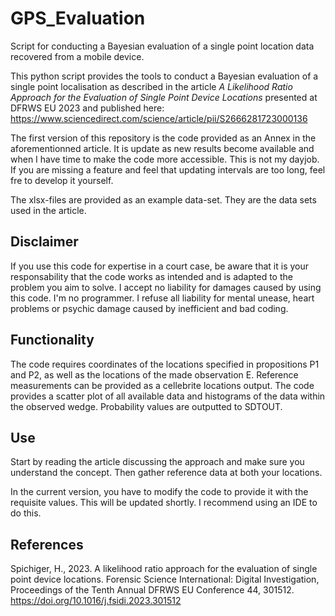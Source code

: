 # GPS_Evaluation
Script for conducting a Bayesian evaluation of a single point location data recovered from a mobile device.

This python script provides the tools to conduct a Bayesian evaluation of a single point localisation as described in the article *A Likelihood Ratio Approach for the Evaluation of Single Point Device Locations* presented at DFRWS EU 2023 and published here: https://www.sciencedirect.com/science/article/pii/S2666281723000136

The first version of this repository is the code provided as an Annex in the aforementionned article. It is update as new results become available and when I have time to make the code more accessible. This is not my dayjob. If you are missing a feature and feel that updating intervals are too long, feel fre to develop it yourself.

The xlsx-files are provided as an example data-set. They are the data sets used in the article.

## Disclaimer
If you use this code for expertise in a court case, be aware that it is your responsability that the code works as intended and is adapted to the problem you aim to solve. I accept no liability for damages caused by using this code.
I'm no programmer. I refuse all liability for mental unease, heart problems or psychic damage caused by inefficient and bad coding.

## Functionality
The code requires coordinates of the locations specified in propositions P1 and P2, as well as the locations of the made observation E.
Reference measurements can be provided as a cellebrite locations output.
The code provides a scatter plot of all available data and histograms of the data within the observed wedge.
Probability values are outputted to SDTOUT.

## Use
Start by reading the article discussing the approach and make sure you understand the concept.
Then gather reference data at both your locations.

In the current version, you have to modify the code to provide it with the requisite values. This will be updated shortly.
I recommend using an IDE to do this.

## References
Spichiger, H., 2023. A likelihood ratio approach for the evaluation of single point device locations. Forensic Science International: Digital Investigation, Proceedings of the Tenth Annual DFRWS EU Conference 44, 301512. https://doi.org/10.1016/j.fsidi.2023.301512
